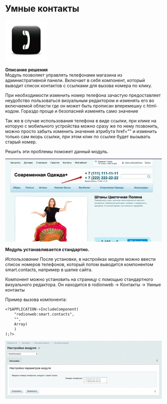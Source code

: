 # Умные контакты
![alt-текст](img_md/black-phone-icon.png "1")

**Описание решения**  
Модуль позволяет управлять телефонами магазина из административной панели. Включает в себя компонент, который выводит список контактов с ссылками для вызова номера по клику.

При необходимости изменить номер телефона зачастую предоставляет неудобство пользоваться визуальным редактором и изменять его во включаемой области где он может быть прописан вперемешку с html-кодом. Гораздо проще и безопасней изменять само значение

Так же в случае использования телефона в виде ссылки, при клике на которую с мобильного устройства можно сразу же по нему позвонить, можно просто забыть изменить значение атрибута href="" и изменить только сам якорь ссылки, при этом клик по ссылке будет вызывать старый номер.

Решить эти проблемы поможет данный модуль. 

![alt-текст](img_md/1.jpg "1")

**Модуль устанавливается стандартно.**

_Использование_
После установки, в настройках модуля можно ввести список номеров телефонов, который потом выводится компонентом smart.contacts, например в шапке сайта.

Компонент можно установить на страницу с помощью стандартного визуального редактора. Он находится в rodionweb -> Контакты -> Умные контакты

Пример вызова компонента:
```
<?$APPLICATION->IncludeComponent(
    "rodionweb:smart.contacts",
    "",
    Array(
    )
);?>
```
![alt-текст](img_md/2.jpg "1")